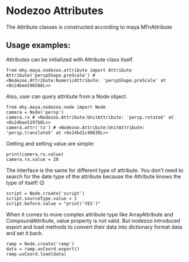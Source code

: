 # Nodezoo Attributes

The Attribute classes is constructed according to maya MFnAttribute

## Usage examples:

Attributes can be initialized with Attribute class
itself.
 
 ```angular2
from mhy.maya.nodezoo.attribute import Attribute
Attribute('perspShape.preScale') # <Nodezoo.Attribute:NumericAttribute: 'perspShape.preScale' at <0x24bee596588L>>
```
Also, user can query attribute from a Node object.
 ```angular2
from mhy.maya.nodezoo.node import Node
camera = Node('persp')
camera.rx # <Nodezoo.Attribute:UnitAttribute: 'persp.rotateX' at <0x24bee5197b8L>>
camera.attr('tx') # <Nodezoo.Attribute:UnitAttribute: 'persp.translateX' at <0x24bd1c40630L>>
```

Getting and setting value are simple:
 ```angular2
print(camera.rx.value)
camera.rx.value = 20
```
 
The interface is the same for different type of attribute. You don't need to search
for the date type of the attribute because the Attribute knows the type of itself! :wink:
 ```angular2
script = Node.create('script')
script.sourceType.value = 1
script.before.value = "print('YES')"
```
 
When it comes to more complex attribute type like ArrayAttribute and CompoundAttribute,
value property is not valid. But nodezoo introduced export and load methods to convert 
their data into dictionary format data and set it back.
 ```angular2
ramp = Node.create('ramp')
data = ramp.uvCoord.export()
ramp.uvCoord.load(data)
```
